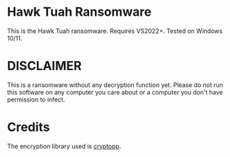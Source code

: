 # Hawk Tuah Ransomware

This is the Hawk Tuah ransomware. Requires VS2022+. Tested on Windows 10/11. 

# DISCLAIMER

This is a ransomware without any decryption function yet. Please do not run this software on any computer you care about or a computer you don't have permission to infect. 

# Credits

The encryption library used is [cryptopp](https://github.com/weidai11/cryptopp). 
